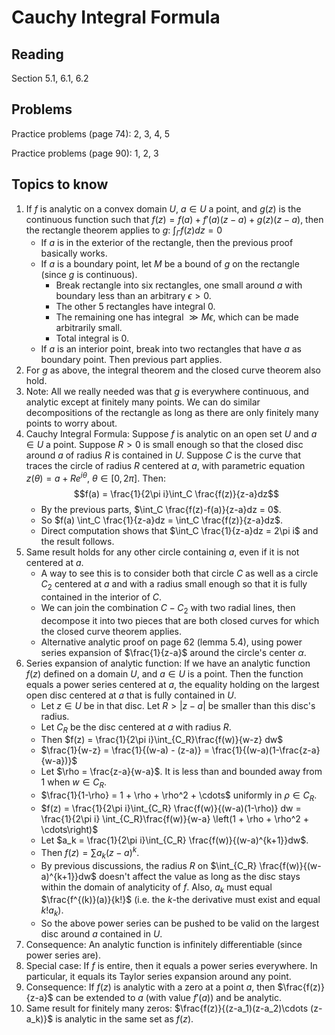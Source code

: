 # Cauchy Integral Formula

## Reading

Section 5.1, 6.1, 6.2

## Problems

Practice problems (page 74): 2, 3, 4, 5

Practice problems (page 90): 1, 2, 3

## Topics to know

1. If $f$ is analytic on a convex domain $U$, $a\in U$ a point, and $g(z)$ is the continuous function such that $f(z) = f(a) + f'(a)(z-a) + g(z)(z-a)$, then the rectangle theorem applies to $g$: $\int_\Gamma f(z)dz = 0$
    - If $a$ is in the exterior of the rectangle, then the previous proof basically works.
    - If $a$ is a boundary point, let $M$ be a bound of $g$ on the rectangle (since $g$ is continuous).
        - Break rectangle into six rectangles, one small around $a$ with boundary less than an arbitrary $\epsilon>0$.
        - The other 5 rectangles have integral $0$.
        - The remaining one has integral $\gg M\epsilon$, which can be made arbitrarily small.
        - Total integral is $0$.
    - If $a$ is an interior point, break into two rectangles that have $a$ as boundary point. Then previous part applies.
2. For $g$ as above, the integral theorem and the closed curve theorem also hold.
3. Note: All we really needed was that $g$ is everywhere continuous, and analytic except at finitely many points. We can do similar decompositions of the rectangle as long as there are only finitely many points to worry about.
4. Cauchy Integral Formula: Suppose $f$ is analytic on an open set $U$ and $a\in U$ a point. Suppose $R>0$ is small enough so that the closed disc around $a$ of radius $R$ is contained in $U$. Suppose $C$ is the curve that traces the circle of radius $R$ centered at $a$, with parametric equation $z(\theta) = a + Re^{i\theta}$, $\theta\in[0,2\pi]$. Then:
    $$f(a) = \frac{1}{2\pi i}\int_C \frac{f(z)}{z-a}dz$$
    - By the previous parts, $\int_C \frac{f(z)-f(a)}{z-a}dz = 0$.
    - So $f(a) \int_C \frac{1}{z-a}dz = \int_C \frac{f(z)}{z-a}dz$.
    - Direct computation shows that $\int_C \frac{1}{z-a}dz = 2\pi i$ and the result follows.
5. Same result holds for any other circle containing $a$, even if it is not centered at $a$.
    - A way to see this is to consider both that circle $C$ as well as a circle $C_2$ centered at $a$ and with a radius small enough so that it is fully contained in the interior of $C$.
    - We can join the combination $C-C_2$ with two radial lines, then decompose it into two pieces that are both closed curves for which the closed curve theorem applies.
    - Alternative analytic proof on page 62 (lemma 5.4), using power series expansion of $\frac{1}{z-a}$ around the circle's center $\alpha$.
6. Series expansion of analytic function: If we have an analytic function $f(z)$ defined on a domain $U$, and $a\in U$ is a point. Then the function equals a power series centered at $a$, the equality holding on the largest open disc centered at $a$ that is fully contained in $U$.
    - Let $z\in U$ be in that disc. Let $R > |z-a|$ be smaller than this disc's radius.
    - Let $C_R$ be the disc centered at $a$ with radius $R$.
    - Then $f(z) = \frac{1}{2\pi i}\int_{C_R}\frac{f(w)}{w-z} dw$
    - $\frac{1}{w-z} = \frac{1}{(w-a) - (z-a)} = \frac{1}{(w-a)(1-\frac{z-a}{w-a})}$
    - Let $\rho = \frac{z-a}{w-a}$. It is less than and bounded away from $1$ when $w\in C_R$.
    - $\frac{1}{1-\rho} = 1 + \rho + \rho^2 + \cdots$ uniformly in $\rho\in C_R$.
    - $f(z) =  \frac{1}{2\pi i}\int_{C_R} \frac{f(w)}{(w-a)(1-\rho)} dw = \frac{1}{2\pi i} \int_{C_R}\frac{f(w)}{w-a} \left(1 + \rho + \rho^2 + \cdots\right)$
    - Let $a_k = \frac{1}{2\pi i}\int_{C_R} \frac{f(w)}{(w-a)^{k+1}}dw$.
    - Then $f(z) = \sum a_k (z-a)^k$.
    - By previous discussions, the radius $R$ on $\int_{C_R} \frac{f(w)}{(w-a)^{k+1}}dw$ doesn't affect the value as long as the disc stays within the domain of analyticity of $f$. Also, $a_k$ must equal $\frac{f^{(k)}(a)}{k!}$ (i.e. the $k$-the derivative must exist and equal $k! a_k$).
    - So the above power series can be pushed to be valid on the largest disc around $a$ contained in $U$.
7. Consequence: An analytic function is infinitely differentiable (since power series are).
8. Special case: If $f$ is entire, then it equals a power series everywhere. In particular, it equals its Taylor series expansion around any point.
9. Consequence: If $f(z)$ is analytic with a zero at a point $a$, then $\frac{f(z)}{z-a}$ can be extended to $a$ (with value $f'(a)$) and be analytic.
10. Same result for finitely many zeros: $\frac{f(z)}{(z-a_1)(z-a_2)\cdots (z-a_k)}$ is analytic in the same set as $f(z)$.
